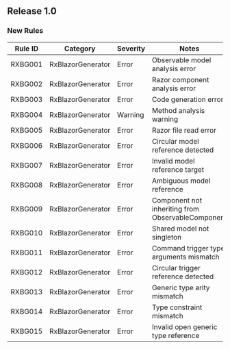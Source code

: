 ## Release 1.0

### New Rules

| Rule ID | Category | Severity | Notes |
|---------|----------|----------|-------|
| RXBG001 | RxBlazorGenerator | Error | Observable model analysis error |
| RXBG002 | RxBlazorGenerator | Error | Razor component analysis error |
| RXBG003 | RxBlazorGenerator | Error | Code generation error |
| RXBG004 | RxBlazorGenerator | Warning | Method analysis warning |
| RXBG005 | RxBlazorGenerator | Error | Razor file read error |
| RXBG006 | RxBlazorGenerator | Error | Circular model reference detected |
| RXBG007 | RxBlazorGenerator | Error | Invalid model reference target |
| RXBG008 | RxBlazorGenerator | Error | Ambiguous model reference |
| RXBG009 | RxBlazorGenerator | Error | Component not inheriting from ObservableComponent |
| RXBG010 | RxBlazorGenerator | Error | Shared model not singleton |
| RXBG011 | RxBlazorGenerator | Error | Command trigger type arguments mismatch |
| RXBG012 | RxBlazorGenerator | Error | Circular trigger reference detected |
| RXBG013 | RxBlazorGenerator | Error | Generic type arity mismatch |
| RXBG014 | RxBlazorGenerator | Error | Type constraint mismatch |
| RXBG015 | RxBlazorGenerator | Error | Invalid open generic type reference |
